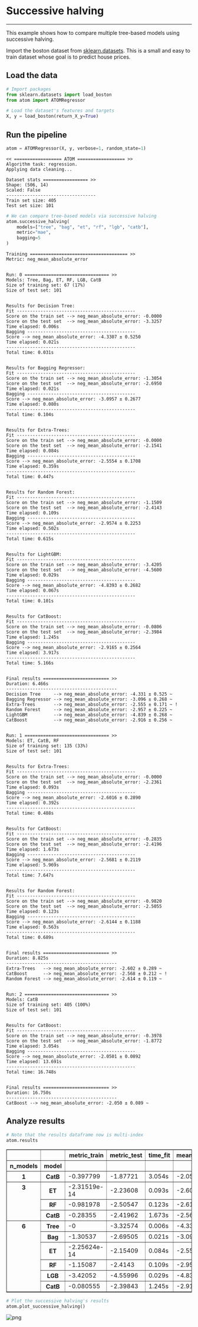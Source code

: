 # Successive halving
---------------------------------

This example shows how to compare multiple tree-based models using successive halving.

Import the boston dataset from [sklearn.datasets](https://scikit-learn.org/stable/datasets/index.html#boston-dataset).
 This is a small and easy to train dataset whose goal is to predict house prices.

## Load the data


```python
# Import packages
from sklearn.datasets import load_boston
from atom import ATOMRegressor
```


```python
# Load the dataset's features and targets
X, y = load_boston(return_X_y=True)
```

## Run the pipeline


```python
atom = ATOMRegressor(X, y, verbose=1, random_state=1)
```

    << ================== ATOM ================== >>
    Algorithm task: regression.
    Applying data cleaning...
    
    Dataset stats ================= >>
    Shape: (506, 14)
    Scaled: False
    ----------------------------------
    Train set size: 405
    Test set size: 101
    
    


```python
# We can compare tree-based models via successive halving
atom.successive_halving(
    models=["tree", "bag", "et", "rf", "lgb", "catb"],
    metric="mae",
    bagging=5
)
```

    
    Training ===================================== >>
    Metric: neg_mean_absolute_error
    
    
    Run: 0 ================================ >>
    Models: Tree, Bag, ET, RF, LGB, CatB
    Size of training set: 67 (17%)
    Size of test set: 101
    
    
    Results for Decision Tree:         
    Fit ---------------------------------------------
    Score on the train set --> neg_mean_absolute_error: -0.0000
    Score on the test set  --> neg_mean_absolute_error: -3.3257
    Time elapsed: 0.006s
    Bagging -----------------------------------------
    Score --> neg_mean_absolute_error: -4.3307 ± 0.5250
    Time elapsed: 0.021s
    -------------------------------------------------
    Total time: 0.031s
    
    
    Results for Bagging Regressor:         
    Fit ---------------------------------------------
    Score on the train set --> neg_mean_absolute_error: -1.3054
    Score on the test set  --> neg_mean_absolute_error: -2.6950
    Time elapsed: 0.021s
    Bagging -----------------------------------------
    Score --> neg_mean_absolute_error: -3.0957 ± 0.2677
    Time elapsed: 0.080s
    -------------------------------------------------
    Total time: 0.104s
    
    
    Results for Extra-Trees:         
    Fit ---------------------------------------------
    Score on the train set --> neg_mean_absolute_error: -0.0000
    Score on the test set  --> neg_mean_absolute_error: -2.1541
    Time elapsed: 0.084s
    Bagging -----------------------------------------
    Score --> neg_mean_absolute_error: -2.5554 ± 0.1708
    Time elapsed: 0.359s
    -------------------------------------------------
    Total time: 0.447s
    
    
    Results for Random Forest:         
    Fit ---------------------------------------------
    Score on the train set --> neg_mean_absolute_error: -1.1509
    Score on the test set  --> neg_mean_absolute_error: -2.4143
    Time elapsed: 0.109s
    Bagging -----------------------------------------
    Score --> neg_mean_absolute_error: -2.9574 ± 0.2253
    Time elapsed: 0.502s
    -------------------------------------------------
    Total time: 0.615s
    
    
    Results for LightGBM:         
    Fit ---------------------------------------------
    Score on the train set --> neg_mean_absolute_error: -3.4205
    Score on the test set  --> neg_mean_absolute_error: -4.5600
    Time elapsed: 0.029s
    Bagging -----------------------------------------
    Score --> neg_mean_absolute_error: -4.8393 ± 0.2682
    Time elapsed: 0.067s
    -------------------------------------------------
    Total time: 0.101s
    
    
    Results for CatBoost:         
    Fit ---------------------------------------------
    Score on the train set --> neg_mean_absolute_error: -0.0806
    Score on the test set  --> neg_mean_absolute_error: -2.3984
    Time elapsed: 1.245s
    Bagging -----------------------------------------
    Score --> neg_mean_absolute_error: -2.9165 ± 0.2564
    Time elapsed: 3.917s
    -------------------------------------------------
    Total time: 5.166s
    
    
    Final results ========================= >>
    Duration: 6.466s
    ------------------------------------------
    Decision Tree     --> neg_mean_absolute_error: -4.331 ± 0.525 ~
    Bagging Regressor --> neg_mean_absolute_error: -3.096 ± 0.268 ~
    Extra-Trees       --> neg_mean_absolute_error: -2.555 ± 0.171 ~ !
    Random Forest     --> neg_mean_absolute_error: -2.957 ± 0.225 ~
    LightGBM          --> neg_mean_absolute_error: -4.839 ± 0.268 ~
    CatBoost          --> neg_mean_absolute_error: -2.916 ± 0.256 ~
    
    
    Run: 1 ================================ >>
    Models: ET, CatB, RF
    Size of training set: 135 (33%)
    Size of test set: 101
    
    
    Results for Extra-Trees:         
    Fit ---------------------------------------------
    Score on the train set --> neg_mean_absolute_error: -0.0000
    Score on the test set  --> neg_mean_absolute_error: -2.2361
    Time elapsed: 0.093s
    Bagging -----------------------------------------
    Score --> neg_mean_absolute_error: -2.6016 ± 0.2890
    Time elapsed: 0.392s
    -------------------------------------------------
    Total time: 0.488s
    
    
    Results for CatBoost:         
    Fit ---------------------------------------------
    Score on the train set --> neg_mean_absolute_error: -0.2835
    Score on the test set  --> neg_mean_absolute_error: -2.4196
    Time elapsed: 1.673s
    Bagging -----------------------------------------
    Score --> neg_mean_absolute_error: -2.5681 ± 0.2119
    Time elapsed: 5.969s
    -------------------------------------------------
    Total time: 7.647s
    
    
    Results for Random Forest:         
    Fit ---------------------------------------------
    Score on the train set --> neg_mean_absolute_error: -0.9820
    Score on the test set  --> neg_mean_absolute_error: -2.5055
    Time elapsed: 0.123s
    Bagging -----------------------------------------
    Score --> neg_mean_absolute_error: -2.6144 ± 0.1188
    Time elapsed: 0.563s
    -------------------------------------------------
    Total time: 0.689s
    
    
    Final results ========================= >>
    Duration: 8.825s
    ------------------------------------------
    Extra-Trees   --> neg_mean_absolute_error: -2.602 ± 0.289 ~
    CatBoost      --> neg_mean_absolute_error: -2.568 ± 0.212 ~ !
    Random Forest --> neg_mean_absolute_error: -2.614 ± 0.119 ~
    
    
    Run: 2 ================================ >>
    Models: CatB
    Size of training set: 405 (100%)
    Size of test set: 101
    
    
    Results for CatBoost:         
    Fit ---------------------------------------------
    Score on the train set --> neg_mean_absolute_error: -0.3978
    Score on the test set  --> neg_mean_absolute_error: -1.8772
    Time elapsed: 3.054s
    Bagging -----------------------------------------
    Score --> neg_mean_absolute_error: -2.0501 ± 0.0892
    Time elapsed: 13.691s
    -------------------------------------------------
    Total time: 16.748s
    
    
    Final results ========================= >>
    Duration: 16.750s
    ------------------------------------------
    CatBoost --> neg_mean_absolute_error: -2.050 ± 0.089 ~
    

## Analyze results


```python
# Note that the results dataframe now is multi-index
atom.results
```




<div>
<style scoped>
    .dataframe tbody tr th:only-of-type {
        vertical-align: middle;
    }

    .dataframe tbody tr th {
        vertical-align: top;
    }

    .dataframe thead th {
        text-align: right;
    }
</style>
<table border="1" class="dataframe">
  <thead>
    <tr style="text-align: right;">
      <th></th>
      <th></th>
      <th>metric_train</th>
      <th>metric_test</th>
      <th>time_fit</th>
      <th>mean_bagging</th>
      <th>std_bagging</th>
      <th>time_bagging</th>
      <th>time</th>
    </tr>
    <tr>
      <th>n_models</th>
      <th>model</th>
      <th></th>
      <th></th>
      <th></th>
      <th></th>
      <th></th>
      <th></th>
      <th></th>
    </tr>
  </thead>
  <tbody>
    <tr>
      <th>1</th>
      <th>CatB</th>
      <td>-0.397799</td>
      <td>-1.87721</td>
      <td>3.054s</td>
      <td>-2.05012</td>
      <td>0.0891846</td>
      <td>13.691s</td>
      <td>16.748s</td>
    </tr>
    <tr>
      <th rowspan="3" valign="top">3</th>
      <th>ET</th>
      <td>-2.31519e-14</td>
      <td>-2.23608</td>
      <td>0.093s</td>
      <td>-2.60165</td>
      <td>0.289034</td>
      <td>0.392s</td>
      <td>0.488s</td>
    </tr>
    <tr>
      <th>RF</th>
      <td>-0.981978</td>
      <td>-2.50547</td>
      <td>0.123s</td>
      <td>-2.61442</td>
      <td>0.118758</td>
      <td>0.563s</td>
      <td>0.689s</td>
    </tr>
    <tr>
      <th>CatB</th>
      <td>-0.28355</td>
      <td>-2.41962</td>
      <td>1.673s</td>
      <td>-2.56808</td>
      <td>0.211868</td>
      <td>5.969s</td>
      <td>7.647s</td>
    </tr>
    <tr>
      <th rowspan="6" valign="top">6</th>
      <th>Tree</th>
      <td>-0</td>
      <td>-3.32574</td>
      <td>0.006s</td>
      <td>-4.33069</td>
      <td>0.525026</td>
      <td>0.021s</td>
      <td>0.031s</td>
    </tr>
    <tr>
      <th>Bag</th>
      <td>-1.30537</td>
      <td>-2.69505</td>
      <td>0.021s</td>
      <td>-3.09566</td>
      <td>0.267668</td>
      <td>0.080s</td>
      <td>0.104s</td>
    </tr>
    <tr>
      <th>ET</th>
      <td>-2.25624e-14</td>
      <td>-2.15409</td>
      <td>0.084s</td>
      <td>-2.55543</td>
      <td>0.170823</td>
      <td>0.359s</td>
      <td>0.447s</td>
    </tr>
    <tr>
      <th>RF</th>
      <td>-1.15087</td>
      <td>-2.4143</td>
      <td>0.109s</td>
      <td>-2.9574</td>
      <td>0.225311</td>
      <td>0.502s</td>
      <td>0.615s</td>
    </tr>
    <tr>
      <th>LGB</th>
      <td>-3.42052</td>
      <td>-4.55996</td>
      <td>0.029s</td>
      <td>-4.83931</td>
      <td>0.268167</td>
      <td>0.067s</td>
      <td>0.101s</td>
    </tr>
    <tr>
      <th>CatB</th>
      <td>-0.080555</td>
      <td>-2.39843</td>
      <td>1.245s</td>
      <td>-2.91647</td>
      <td>0.256428</td>
      <td>3.917s</td>
      <td>5.166s</td>
    </tr>
  </tbody>
</table>
</div>




```python
# Plot the successive halving's results
atom.plot_successive_halving()
```


![png](output_9_0.png)


